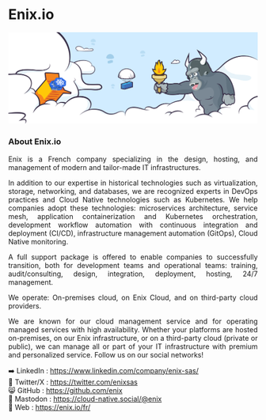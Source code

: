 # Enix.io

![Enix' monkey header](https://github.com/enix/.github/raw/main/profile/monkey-header.svg)
### About Enix.io
<div align="justify">
Enix is a French company specializing in the design, hosting, and management of modern and tailor-made IT infrastructures.


In addition to our expertise in historical technologies such as virtualization, storage, networking, and databases, we are recognized experts in DevOps practices and Cloud Native technologies such as Kubernetes. We help companies adopt these technologies: microservices architecture, service mesh, application containerization and Kubernetes orchestration, development workflow automation with continuous integration and deployment (CI/CD), infrastructure management automation (GitOps), Cloud Native monitoring.


A full support package is offered to enable companies to successfully transition, both for development teams and operational teams: training, audit/consulting, design, integration, deployment, hosting, 24/7 management.


We operate: On-premises cloud, on Enix Cloud, and on third-party cloud providers.

We are known for our cloud management service and for operating managed services with high availability. Whether your platforms are hosted on-premises, on our Enix infrastructure, or on a third-party cloud (private or public), we can manage all or part of your IT infrastructure with premium and personalized service.
Follow us on our social networks!

➡️ LinkedIn : https://www.linkedin.com/company/enix-sas/  
🐥 Twitter/X : https://twitter.com/enixsas  
😸 GitHub : https://github.com/enix  
🐘 Mastodon : https://cloud-native.social/@enix  
💫 Web : https://enix.io/fr/  
</div>